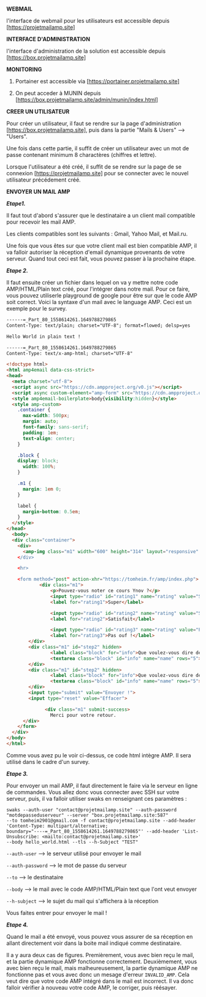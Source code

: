**WEBMAIL**

l'interface de webmail pour les utilisateurs est accessible depuis [https://projetmailamp.site]

**INTERFACE D'ADMINISTRATION** 

l'interface d'administration de la solution est accessible depuis [https://box.projetmailamp.site]

**MONITORING** 

1. Portainer est accessible via [https://portainer.projetmailamp.site]

2. On peut acceder à MUNIN depuis [https://box.projetmailamp.site/admin/munin/index.html]


**CREER UN UTILISATEUR** 

Pour créer un utilisateur, il faut se rendre sur la page d'administration  [https://box.projetmailamp.site], puis dans la partie "Mails & Users" --> "Users".

Une fois dans cette partie, il suffit de créer un utilisateur avec un mot de passe contenant minimum 8 charactères (chiffres et lettre).

Lorsque l'utilisateur a été créé, il suffit de se rendre sur la page de se connexion [https://projetmailamp.site] pour se connecter avec le nouvel utilisateur précédement créé. 

**ENVOYER UN MAIL AMP** 

***Etape1.***

Il faut tout d'abord s'assurer que le destinataire a un client mail compatible pour recevoir les mail AMP. 

Les clients compatibles sont les suivants : Gmail, Yahoo Mail, et Mail.ru.


Une fois que vous êtes sur que votre client mail est bien compatible AMP, il va falloir autoriser la réception d'email dynamique provenants de votre serveur. 
Quand tout ceci est fait, vous pouvez passer à la prochaine étape.

***Etape 2.***

Il faut ensuite créer un fichier dans lequel on va y mettre notre code AMP/HTML/Plain text créé, pour l'intégrer dans notre mail. Pour ce faire, vous pouvez utiliserle playground de google pour être sur que le code AMP soit correct. Voici la syntaxe d'un mail avec le language AMP. Ceci est un exemple pour le survey.

```html
------=_Part_80_1558614261.1649788279865
Content-Type: text/plain; charset="UTF-8"; format=flowed; delsp=yes

Hello World in plain text !

------=_Part_80_1558614261.1649788279865
Content-Type: text/x-amp-html; charset="UTF-8"

<!doctype html>
<html amp4email data-css-strict>
<head>
  <meta charset="utf-8">
  <script async src="https://cdn.ampproject.org/v0.js"></script>
  <script async custom-element="amp-form" src="https://cdn.ampproject.org/v0/amp-form-0.1.js"></script>
  <style amp4email-boilerplate>body{visibility:hidden}</style>
  <style amp-custom>
    .container {
      max-width: 500px;
      margin: auto;
      font-family: sans-serif;
      padding: 1em;
      text-align: center;
    }

    .block {
    display: block;
      width: 100%;
    }

    .m1 {
      margin: 1em 0;
    }

    label {
      margin-bottom: 0.5em;
    }
  </style>
</head>
  <body>
  <div class="container">
    <div>
      <amp-img class="m1" width="600" height="314" layout="responsive" src="https://amp.dev/static/img/sharing/default-$      <p>Nous espérons que vous avez passé un bon moment !</p>
    </div>

    <hr>

    <form method="post" action-xhr="https://tomheim.fr/amp/index.php">
            <div class="m1">
                <p>Pouvez-vous noter ce cours Ynov ?</p>
                <input type="radio" id="rating1" name="rating" value="Super" on="change:step2.show" required>
                <label for="rating1">Super</label>

                <input type="radio" id="rating2" name="rating" value="Satisfait" on="change:step2.show">
                <label for="rating2">Satisfait</label>

                <input type="radio" id="rating3" name="rating" value="Pas ouf !" on="change:step2.show">
                <label for="rating3">Pas ouf !</label>
        </div>
        <div class="m1" id="step2" hidden>
                <label class="block" for="info">Que voulez-vous dire de plus ?</label>
                <textarea class="block" id="info" name="name" rows="5"></textarea>
        </div>
        <div class="m1" id="step2" hidden>
                <label class="block" for="info">Que voulez-vous dire de plus ?</label>
                <textarea class="block" id="info" name="name" rows="5"></textarea>
        </div>
        <input type="submit" value="Envoyer !">
        <input type="reset" value="Effacer">

              <div class="m1" submit-success>
                Merci pour votre retour.
      </div>
    </form>
  </div>
</body>
</html>
```

Comme vous avez pu le voir ci-dessus, ce code html intègre AMP. Il sera utilisé dans le cadre d'un survey. 

***Etape 3.***

Pour envoyer un mail AMP, il faut directement le faire via le serveur en ligne de commandes. Vous allez donc vous connecter avec SSH sur votre serveur, puis, il va falloir utiliser swaks en renseignant ces paramètres : 

```
swaks --auth-user "contact@projetmailamp.site" --auth-password "motdepasseduserveur" --server "box.projetmailamp.site:587" 
--to tomheim2901@gmail.com -f contact@projetmailamp.site --add-header 'Content-Type: multipart/alternative; 
boundary="----=_Part_80_1558614261.1649788279865"' --add-header 'List-Unsubscribe: <mailto:contact@projetmailamp.site>'
--body hello_world.html --tls --h-Subject "TEST"
```

`--auth-user` --> le serveur utilisé pour envoyer le mail

`--auth-password` --> le mot de passe du serveur 

`--to` --> le destinataire

`--body` --> le mail avec le code AMP/HTML/Plain text que l'ont veut envoyer

`--h-subject` --> le sujet du mail qui s'affichera à la réception 

Vous faites entrer pour envoyer le mail ! 

***Etape 4.***

Quand le mail a été envoyé, vous pouvez vous assurer de sa réception en allant directement voir dans la boite mail indiqué comme destinataire. 

Il a y aura deux cas de figures. Premièrement, vous avec bien reçu le mail, et la partie dynamique AMP fonctionne correctement.
Deuxièmement, vous avec bien reçu le mail, mais malheureusement, la partie dynamique AMP ne fonctionne pas et vous avec donc un mesage d'erreur `INVALID_AMP`. Cela veut dire que votre code AMP intégré dans le mail est incorrect. Il va donc falloir vérifier à nouveau votre code AMP, le corriger, puis réésayer. 
